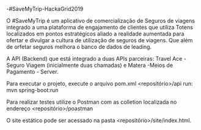 -#SaveMyTrip-HackaGrid2019


O #SaveMyTrip é um aplicativo de comercialização de Seguros de viagens integrado a uma plataforma de engajamento de clientes que utiliza Totens localizados em pontos estratégicos aliado a realidade aumentada para ofertar e divulgar a cultura de utilização de seguros de viagens. Que além de orfetar seguros melhora o banco de dados de leading.

A API (Backend) que está integrado a duas APIs parceiras: Travel Ace - Seguro Viagem (inicialmente duas chamadas) e Matera -Meios de Pagamento - Server.

Para executar o projeto, execute o arquivo pom.xml <repositório>/api run: mvn spring-boot:run

Para realizar testes utilize o Postman com as colletion localizada no endereço <repositório>/poastman

O site estático pode ser acessado na pasta <repositório>/site/index.html. 

